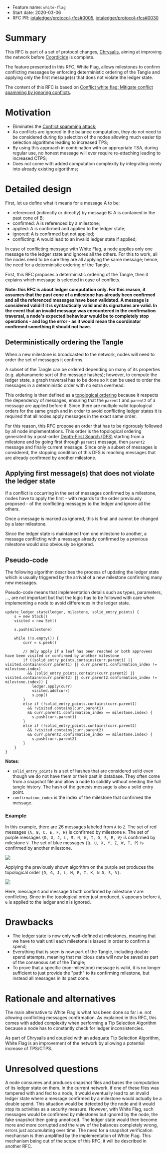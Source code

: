 + Feature name: `white-flag`
+ Start date: 2020-03-06
+ RFC PR: [iotaledger/protocol-rfcs#0005](https://github.com/iotaledger/protocol-rfcs/pull/5), [iotaledger/protocol-rfcs#0030](https://github.com/iotaledger/protocol-rfcs/pull/30)

# Summary

This RFC is part of a set of protocol changes, [Chrysalis](https://roadmap.iota.org/chrysalis), aiming at improving the
network before [Coordicide](https://coordicide.iota.org/) is complete.

The feature presented in this RFC, White Flag, allows milestones to confirm conflicting messages by enforcing
deterministic ordering of the Tangle and applying only the first message(s) that does not violate the ledger state.

The content of this RFC is based on [Conflict white flag: Mitigate conflict spamming by ignoring conflicts](https://iota.cafe/t/conflict-white-flag-mitigate-conflict-spamming-by-ignoring-conflicts/233).

# Motivation

- Eliminates the [Conflict spamming attack](https://iota.cafe/t/conflict-spamming-attack/232);
- As conflicts are ignored in the balance computation, they do not need to be considered during tip selection of the
nodes allowing much easier tip selection algorithms leading to increased TPS;
- By using this approach in combination with an appropriate TSA, during regular use, no honest message will ever
require re-attaching leading to increased CTPS;
- Does not come with added computation complexity by integrating nicely into already existing algorithms;

# Detailed design

First, let us define what it means for a message A to be:

- referenced (indirectly or directly) by message B: A is contained in the past cone of B;
- confirmed: A is referenced by a milestone;
- applied: A is confirmed and applied to the ledger state;
- ignored: A is confirmed but not applied;
- conflicting: A would lead to an invalid ledger state if applied;

In case of conflicting message with White Flag, a node applies only one message to the ledger state and ignores
all the others. For this to work, all the nodes need to be sure they are all applying the same message; hence, the
need for a deterministic ordering of the Tangle.

First, this RFC proposes a deterministic ordering of the Tangle, then it explains which message is selected in case
of conflicts.

**Note: this RFC is about ledger computation only. For this reason, it assumes that the past cone of a milestone has
already been confirmed and all the referenced messages have been validated. A message is considered valid if it is
syntactically valid and its signatures are valid. In the event that an invalid message was encountered in the
confirmation traversal, a node's expected behaviour would be to completely stop operations - and log the error - as it
would mean the coordinator confirmed something it should not have.**

## Deterministically ordering the Tangle

When a new milestone is broadcasted to the network, nodes will need to order the set of messages it confirms.

A subset of the Tangle can be ordered depending on many of its properties (e.g. alphanumeric sort of the message
hashes); however, to compute the ledger state, a graph traversal has to be done so it can be used to order the messages
in a deterministic order with no extra overhead.

This ordering is then defined as a [topological ordering](https://en.wikipedia.org/wiki/Topological_sorting) because
it respects the dependency of messages, ensuring that the `parent1` and `parent2` of a message are applied before it.
Since there are multiple valid topological orders for the same graph and in order to avoid conflicting ledger states it
is required that all nodes apply messages in the exact same order.

For this reason, this RFC propose an order that has to be rigorously followed by all node implementations. This order is
the topological ordering generated by a post-order [Depth-First Search (DFS)](https://en.wikipedia.org/wiki/Depth-first_search)
starting from a milestone and by going first through `parent1` message, then `parent2` message and finally current
message. Since only a subset of messages is considered, the stopping condition of this DFS is reaching messages that are
already confirmed by another milestone.

## Applying first message(s) that does not violate the ledger state

If a conflict is occurring in the set of messages confirmed by a milestone, nodes have to apply the first - with regards
to the order previously proposed - of the conflicting messages to the ledger and ignore all the others.

Once a message is marked as ignored, this is final and cannot be changed by a later milestone.

Since the ledger state is maintained from one milestone to another, a message conflicting with a message already
confirmed by a previous milestone would also obviously be ignored.

## Pseudo-code

The following algorithm describes the process of updating the ledger state which is usually triggered by the arrival of
a new milestone confirming many new messages.

Pseudo-code means that implementation details such as types, parameters, ..., are not important but that the logic has
to be followed with care when implementing a node to avoid differences in the ledger state.

```
update_ledger_state(ledger, milestone, solid_entry_points) {
    s = new Stack()
    visited = new Set()

    s.push(milestone)

    while (!s.empty()) {
        curr = s.peek()

        // Only apply if a leaf has been reached or both approvees have been visited or confirmed by another milestone
        if ((solid_entry_points.contains(curr.parent1) || visited.contains(curr.parent1) || curr.parent1.confirmation_index != milestone.index)
          && (solid_entry_points.contains(curr.parent2) || visited.contains(curr.parent2) || curr.parent2.confirmation_index != milestone.index)) {
            ledger.apply(curr)
            visited.add(curr)
            s.pop()
        }
        else if (!solid_entry_points.contains(curr.parent1)
          && !visited.contains(curr.parent1)
          && curr.parent1.confirmation_index == milestone.index) {
            s.push(curr.parent1)
        }
        else if (!solid_entry_points.contains(curr.parent2)
          && !visited.contains(curr.parent2)
          && curr.parent2.confirmation_index == milestone.index) {
            s.push(curr.parent2)
        }
    }
}
```

**Notes**:
- `solid_entry_points` is a set of hashes that are considered solid even though we do not have them or their past in
database. They often come from a snapshot file and allow a node to solidify without needing the full tangle history.
The hash of the genesis message is also a solid entry point.
- `confirmation_index` is the index of the milestone that confirmed the message.

### Example

In this example, there are 26 messages labeled from `A` to `Z`.
The set of red messages `{A, B, C, E, F, H}` is confirmed by milestone `H`.
The set of purple messages `{D, G, J, L, M, N, K, I, O, S, R, V}` is confirmed by milestone `V`.
The set of blue messages `{Q, U, X, Y, Z, W, T, P}` is confirmed by another milestone.

![][Tangle]

Applying the previously shown algorithm on the purple set produces the topological order
`{D, G, J, L, M, R, I, K, N O, S, V}`.

![][Tangle-conflict]

Here, message `G` and message `O` both confirmed by milestone `V` are conflicting. Since in the topological order just
produced, `G` appears before `O`, `G` is applied to the ledger and `O` is ignored.

# Drawbacks

- The ledger state is now only well-defined at milestones, meaning that we have to wait until each milestone is
issued in order to confirm a spend;
- Everything that is seen is now part of the Tangle, including double-spend attempts, meaning that malicious data will
now be saved as part of the consensus set of the Tangle;
- To prove that a specific (non-milestone) message is valid, it is no longer sufficient to just provide the "path"
to its confirming milestone, but instead all messages in its past cone.

# Rationale and alternatives

The main alternative to White Flag is what has been done so far i.e. not allowing conflicting messages confirmation.
As explained in this RFC, this comes with added complexity when performing a Tip Selection Algorithm because a node has
to constantly check for ledger inconsistencies.

As part of Chrysalis and coupled with an adequate Tip Selection Algorithm, White Flag is an improvement of the network
by allowing a potential increase of TPS/CTPS.

# Unresolved questions

A node consumes and produces snapshot files and bases the computation of its ledger state on them. In the current
network, if one of these files was tampered with and fed to a node, it would eventually lead to an invalid ledger state
where a message confirmed by a milestone would actually be a double spend. This situation would be detected by the node
and it would stop its activities as a security measure. However, with White Flag, such messages would be confirmed by
milestones but ignored by the node, the fake snapshot then going unnoticed. The ledger state would then become more and
more corrupted and the view of the balances completely wrong, errors just accumulating over time. The need for a
snapshot verification mechanism is then amplified by the implementation of White Flag. This mechanism being out of the
scope of this RFC, it will be described in another RFC.

[Tangle]: img/tangle.svg
[Tangle-conflict]: img/tangle-conflict.svg

